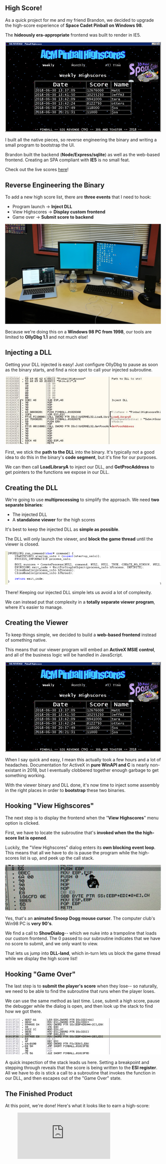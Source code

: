 ## High Score!

As a quick project for me and my friend Brandon, we decided to upgrade the high-score experience of **Space Cadet Pinball on Windows 98**.

The **hideously era-appropriate** frontend was built to render in IE5.

![End result](preview.png)

I built all the native pieces, so reverse engineering the binary and writing a small program to bootstrap the UI.

Brandon built the backend (**Node/Express/sqlite**) as well as the web-based frontend. Creating an SPA compliant with **IE5** is no small feat.

Check out the live scores [here](https://veryjos.com/pinball)!

## Reverse Engineering the Binary

To add a new high score list, there are **three events** that I need to hook:
 - Program launch -> **Inject DLL**
 - View Highscores -> **Display custom frontend**
 - Game over -> **Submit score to backend**

![PC from 1998](computer.jpg)

Because we're doing this on a **Windows 98 PC from 1998**, our tools are limited to **OllyDbg 1.1** and not much else!

## Injecting a DLL

Getting your DLL injected is easy! Just configure OllyDbg to pause as soon as the binary starts, and find a nice spot to call your injected subroutine.

![Program Launch](program_launch.jpg)

First, we stick the **path to the DLL** into the binary. It's typically not a good idea to do this in the binary's **code segment**, but it's fine for our purposes.

We can then call **LoadLibraryA** to inject our DLL, and **GetProcAddress** to get pointers to the functions we expose in our DLL.

## Creating the DLL

We're going to use **multiprocessing** to simplify the approach. We need **two separate binaries**:

  - The injected DLL
  - A **standalone viewer** for the high scores

It's best to keep the injected DLL as **simple as possible**.

The DLL will only launch the viewer, and **block the game thread** until the viewer is closed.

![Multiprocessing](multiprocessing.png)

There! Keeping our injected DLL simple lets us avoid a lot of complexity.

We can instead put that complexity in a **totally separate viewer program**, where it's easier to manage.

## Creating the Viewer

To keep things simple, we decided to build a **web-based frontend** instead of something native.

This means that our viewer program will embed an **ActiveX MSIE control**, and all of the business logic will be handled in JavaScript.

![End result](preview.png)

When I say quick and easy, I mean this actually took a few hours and a lot of headaches. Documentation for ActiveX in **pure WinAPI and C** is nearly non-existant in 2018, but I eventually clobbered together enough garbage to get something working.

With the viewer binary and DLL done, it's now time to inject some assembly in the right places in order to **bootstrap** these two binaries.

## Hooking "View Highscores"

The next step is to display the frontend when the "**View Highscores**" menu option is clicked.

First, we have to locate the subroutine that's **invoked when the the high-score list is opened**.



Luckily, the "View Highscores" dialog enters its **own blocking event loop**. This means that all we have to do is pause the program while the high-scores list is up, and peek up the call stack.

![View highscores](view_highscores.png)

Yes, that's an **animated Snoop Dogg mouse cursor**. The computer club's Win98 PC is **very 90's**.

We find a call to **ShowDialog**-- which we nuke into a trampoline that loads our custom frontend. The 0 passed to our subroutine indicates that we have no score to submit, and we only want to view.

That lets us jump into **DLL-land**, which in-turn lets us block the game thread while we display the high score list!

## Hooking "Game Over"

The last step is to **submit the player's score** when they lose-- so naturally, we need to be able to find the subroutine that runs when the player loses.



We can use the same method as last time. Lose, submit a high score, pause the debugger while the dialog is open, and then look up the stack to find how we got there.

![Game over](game_over.jpg)

A quick inspection of the stack leads us here. Setting a breakpoint and stepping through reveals that the score is being written to the **ESI register**. All we have to do is stick a call to a subroutine that invokes the function in our DLL, and then escapes out of the "Game Over" state.

## The Finished Product

At this point, we're done! Here's what it looks like to earn a high-score:

<figure>
  <iframe src="https://gfycat.com/ifr/highlevelelementaryglassfrog" frameborder="0" scrolling="no" allowfullscreen="allowfullscreen" />
</figure>

You can view the high-score list here: [https://veryjos.com/pinball](https://veryjos.com/pinball)

Thanks for reading :)
